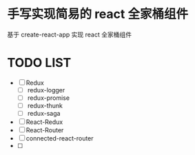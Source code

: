 # 手写实现简易的 react 全家桶组件

基于 create-react-app 实现 react 全家桶组件

# TODO LIST

- [ ] Redux
  - [ ] redux-logger
  - [ ] redux-promise
  - [ ] redux-thunk
  - [ ] redux-saga
- [ ] React-Redux
- [ ] React-Router
- [ ] connected-react-router
- [ ]

